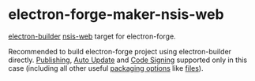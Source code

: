 # electron-forge-maker-nsis-web

[electron-builder](https://github.com/electron-userland/electron-builder) [nsis-web](https://electron.build/nsis) target for electron-forge.

Recommended to build electron-forge project using electron-builder directly.
[Publishing](https://www.electron.build/publish),
[Auto Update](https://electron.build/auto-update)
and [Code Signing](https://electron.build/code-signing) supported only in this case
(including all other useful [packaging options](https://electron.build/configuration) like [files](https://electron.build./configuration.md#Config-files)).